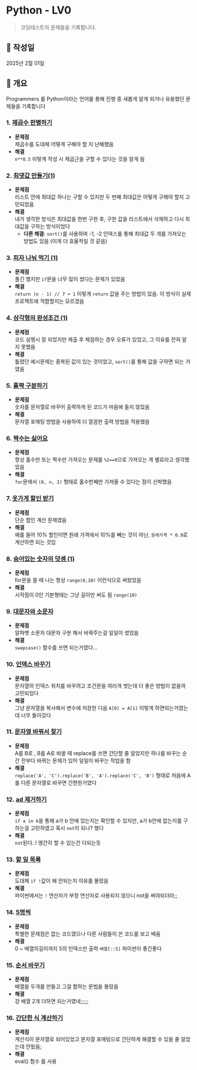 # Python - LV0

> 코딩테스트의 문제들을 기록합니다.

## 📅 작성일

2025년 2월 01일

## 📝 개요

Programmers 를 Python이라는 언어를 통해 진행 중 새롭게 알게 되거나 유용했던 문제들을 기록합니다

### 1. [제곱수 판별하기](https://school.programmers.co.kr/learn/courses/30/lessons/120909)

- **문제점**  
  제곱수를 도대체 어떻게 구해야 할 지 난해했음
- **해결**  
  `n**0.5` 이렇게 작성 시 제곱근을 구할 수 있다는 것을 알게 됨

### 2. [최댓값 만들기(1)](https://school.programmers.co.kr/learn/courses/30/lessons/120847)

- **문제점**  
  리스트 안에 최대값 하나는 구할 수 있지만 두 번째 최대값은 어떻게 구해야 할지 고민되었음
- **해결**  
  내가 생각한 방식은 최대값을 한번 구한 후, 구한 값을 리스트에서 삭제하고 다시 최대값을 구하는 방식이었다
  - **다른 해결**: `sort()`를 사용하여 -1, -2 인덱스를 통해 최대값 두 개를 가져오는 방법도 있음 (이게 더 효율적일 것 같음)

### 3. [피자 나눠 먹기 (1)](https://school.programmers.co.kr/learn/courses/30/lessons/120814)

- **문제점**  
  풀긴 했지만 `if`문을 너무 많이 썼다는 문제가 있었음
- **해결**  
  `return (n - 1) // 7 + 1` 이렇게 `return` 값을 주는 방법이 있음. 이 방식이 실제 프로젝트에 적합할지는 모르겠음

### 4. [삼각형의 완성조건 (1)](https://school.programmers.co.kr/learn/courses/30/lessons/120889)

- **문제점**  
  코드 실행시 잘 되었지만 제출 후 체점하는 경우 오류가 있었고, 그 이유를 전혀 알지 못했음
- **해결**  
  틀렸던 예시문제는 중복된 값이 있는 것이었고, `sort()`를 통해 값을 구하면 되는 거였음

### 5. [홀짝 구분하기](https://school.programmers.co.kr/learn/courses/30/lessons/181944)

- **문제점**  
  숫자를 문자열로 바꾸어 출력하게 된 코드가 마음에 들지 않았음
- **해결**  
  문자열 포매팅 방법을 사용하여 더 깔끔한 출력 방법을 적용했음

### 6. [짝수는 싫어요](https://school.programmers.co.kr/learn/courses/30/lessons/120813)

- **문제점**  
  항상 홀수만 또는 짝수만 가져오는 문제를 `%2==0`으로 가져오는 게 별로라고 생각했었음
- **해결**  
  `for`문에서 `(0, n, 2)` 형태로 홀수번째만 가져올 수 있다는 점이 신박했음

### 7. [옷가게 할인 받기](https://school.programmers.co.kr/learn/courses/30/lessons/120818)

- **문제점**  
  단순 할인 계산 문제였음
- **해결**  
  예를 들어 10% 할인이면 원래 가격에서 10%를 빼는 것이 아닌, `원래가격 * 0.9`로 계산하면 되는 것임

### 8. [숨어있는 숫자의 덧셈 (1)](https://school.programmers.co.kr/learn/courses/30/lessons/120851)

- **문제점**  
  for문을 쓸 때 나는 항상 `range(0,10)` 이런식으로 써왔었음
- **해결**  
  시작점이 0인 기본형태는 그냥 길이만 써도 됨 `range(10)`

### 9. [대문자와 소문자](https://school.programmers.co.kr/learn/courses/30/lessons/120893)

- **문제점**  
  알파벳 소문자 대문자 구분 해서 바꿔주는걸 일일이 썼었음
- **해결**  
  `swapcase()` 함수를 쓰면 되는거였다...

### 10. [인덱스 바꾸기](https://school.programmers.co.kr/learn/courses/30/lessons/120895)

- **문제점**  
  문자열의 인덱스 위치를 바꾸려고 조건문을 여러개 썻는데 더 좋은 방법이 없을까 고민되었다
- **해결**  
  그냥 문자열을 복사해서 변수에 저장한 다음 `A[0] = A[1]` 이렇게 하면되는거였는데 너무 돌아갔다

### 11. [문자열 바꿔서 찾기](https://school.programmers.co.kr/learn/courses/30/lessons/181864)

- **문제점**  
  A를 B로 , B를 A로 바꿀 때 replace를 쓰면 간단할 줄 알았지만 하나를 바꾸는 순간 전부다 바뀌는 문제가 있어 일일이 바꾸는 작업을 함
- **해결**  
  `replace('A', 'C').replace('B', 'A').replace('C', 'B')` 형태로 처음에 A를 다른 문자열로 바꾸면 간편한거였다

### 12. [ad 제거하기](https://school.programmers.co.kr/learn/courses/30/lessons/181870)

- **문제점**  
  `if a in b`을 통해 a가 b 안에 있는지는 확인할 수 있지만, a가 b안에 없는지를 구하는걸 고민하였고 혹시 `not`이 되나? 했다
- **해결**  
  `not`된다..! 앵간히 할 수 있는건 다되는듯

### 13. [할 일 목록](https://school.programmers.co.kr/learn/courses/30/lessons/181885)

- **문제점**  
  도대체 `if !`값이 왜 안되는지 이유를 몰랐음
- **해결**  
  파이썬에서는 `!` 연산자가 부정 연산자로 사용되지 않으니 not을 써야되더라;;

### 14. [5명씩](https://school.programmers.co.kr/learn/courses/30/lessons/181886)

- **문제점**  
  특별한 문제점은 없는 코드였으나 다른 사람들이 쓴 코드를 보고 배움
- **해결**  
  0 ~ 배열의길이까지 5의 인덱스만 출력 `배열[::5]` 파이썬이 좋긴좋다

### 15. [순서 바꾸기](https://school.programmers.co.kr/learn/courses/30/lessons/181891)

- **문제점**  
  배열을 두개를 만들고 그걸 합하는 문법을 몰랐음
- **해결**  
  걍 배열 2개 더하면 되는거였네;;;;;

### 16. [간단한 식 계산하기](https://school.programmers.co.kr/learn/courses/30/lessons/181865)

- **문제점**  
  계산식이 문자열로 되어있었고 문자열 포매팅으로 간단하게 해결할 수 있을 줄 알았는데 안됬음;
- **해결**  
  eval() 함수 를 사용
